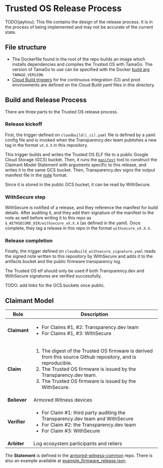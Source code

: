 # Trusted OS Release Process

TODO(jayhou): This file contains the design of the release process. It is in the
process of being implemented and may not be accurate of the current state.

## File structure

*   The Dockerfile found in the root of the repo builds an image which installs
    dependencies and compiles the Trusted OS with TamaGo. The version of TamaGo
    to use can be specified with the Docker
    [build arg](https://docs.docker.com/engine/reference/commandline/build/#build-arg)
    `TAMAGO_VERSION`.
*   [Cloud Build triggers](https://cloud.google.com/build/docs/automating-builds/create-manage-triggers)
    for the continuous integration (CI) and prod environments are defined on the
    Cloud Build yaml files in this directory.

## Build and Release Process

There are three parts to the Trusted OS release process.

### Release kickoff

First, the trigger defined on `cloudbuild(|_ci).yaml` file
is defined by a yaml config file and is invoked when the Transparency.dev team
publishes a new tag in the format `vX.X.X` in this repository.

This trigger builds and writes the Trusted OS ELF file to a public Google Cloud
Storage (GCS) bucket. Then, it runs the
[`manifest`](https://github.com/transparency-dev/armored-witness/tree/main/cmd/manifest)
tool to construct the Claimant Model Statement with arguments specific to this
release, and writes it to the same GCS bucket. Then, Transparency.dev signs the
output manifest file in the
[note](https://pkg.go.dev/golang.org/x/mod/sumdb/note) format.

Since it is stored in the public GCS bucket, it can be read by WithSecure.

### WithSecure step

WithSecure is notified of a release, and they reference the manifest for build
details. After auditing it, and they add their signature of the manifest to the
note as well before writing it to this repo as
`$_WITHSECURE_DIR/withsecure_vX.X.X` (as defined in the yaml). Once
complete, they tag a release in this repo in the format `withsecure_vX.X.X`.

### Release completion

Finally, the trigger defined on `cloudbuild_withsecure_signature.yaml` reads the
signed note written to this repository by WithSecure and adds it to the
artifacts bucket and the public firmware transparency log.

The Trusted OS elf should only be used if both Transparency.dev and WithSecure
signatures are verified successfully.

TODO: add links for the GCS buckets once public.

## Claimant Model

| Role         | Description |
| -----------  | ----------- |
| **Claimant** | <ul><li>For Claims #1, #2: Transparency.dev team</li><li>For Claims #1, #3: WithSecure</li></ul> |
| **Claim**    | <ol><li>The digest of the Trusted OS firmware is derived from this source Github repository, and is reproducible.</li><li>The Trusted OS firmware is issued by the Transparency.dev team.</li><li>The Trusted OS firmware is issued by the WithSecure.</li></ol> |
| **Believer** | Armored Witness devices |
| **Verifier** | <ul><li>For Claim #1: third party auditing the Transparency.dev team and WithSecure</li><li>For Claim #2: the Transparency.dev team</li><li>For Claim #3: WithSecure</li></ul> |
| **Arbiter**  | Log ecosystem participants and reliers |

The **Statement** is defined in the [armored-witness-common](https://github.com/transparency-dev/armored-witness-common/blob/main/release/firmware/ftlog/log_entries.go) repo.
There is also an example available at
[example_firmware_release.json](https://github.com/transparency-dev/armored-witness-common/blob/main/release/firmware/ftlog/example_firmware_release.json).